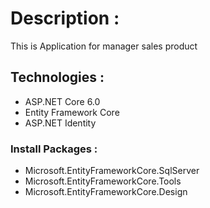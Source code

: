 #  Description : 
This is Application for manager sales product 
## Technologies : 
- ASP.NET Core 6.0
- Entity Framework Core
- ASP.NET Identity
### Install Packages :
- Microsoft.EntityFrameworkCore.SqlServer
- Microsoft.EntityFrameworkCore.Tools
- Microsoft.EntityFrameworkCore.Design

